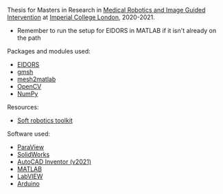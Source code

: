 Thesis for Masters in Research in [Medical Robotics and Image Guided Intervention](https://www.imperial.ac.uk/study/pg/medicine/medical-robotics/) at [Imperial College London](https://www.imperial.ac.uk), 2020-2021.

- Remember to run the setup for EIDORS in MATLAB if it isn't already on the path

Packages and modules used:
- [EIDORS](http://eidors3d.sourceforge.net)
- [gmsh](https://gmsh.info)
- [mesh2matlab](https://github.com/Jimbles/meshio2matlab)
- [OpenCV](https://opencv.org)
- [NumPy](https://numpy.org)


Resources:
- [Soft robotics toolkit](https://softroboticstoolkit.com/home)


Software used:
- [ParaView](https://www.paraview.org)
- [SolidWorks](https://www.solidworks.com)
- [AutoCAD Inventor (v2021)](https://www.autodesk.co.uk/products/inventor/overview)
- [MATLAB](https://www.mathworks.com/products/matlab.html)
- [LabVIEW](https://www.ni.com/en-gb/shop/labview.html)
- [Arduino](https://www.arduino.cc)